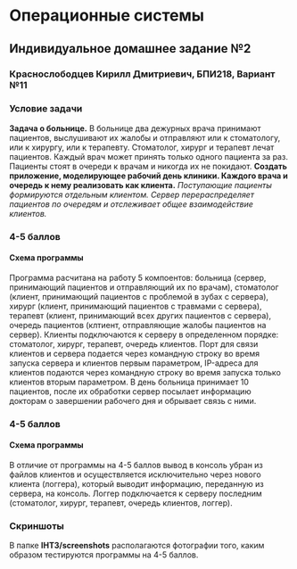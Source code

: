 # Операционные системы
## Индивидуальное домашнее задание №2
### Краснослободцев Кирилл Дмитриевич, БПИ218, Вариант №11
### Условие задачи
<p><b>Задача о больнице.</b> В больнице два дежурных врача принимают
пациентов, выслушивают их жалобы и отправляют или к стоматологу, или к хирургу, или к терапевту. Стоматолог, хирург и терапевт лечат пациентов. Каждый врач может принять только одного
пациента за раз. Пациенты стоят в очереди к врачам и никогда
их не покидают. <b>Создать приложение, моделирующее рабочий день клиники. Каждого врача и очередь к нему реализовать
как клиента.</b> <i>Поступающие пациенты формируются отдельным
клиентом. Сервер перераспределяет пациентов по очередям и отслеживает общее взаимодействие клиентов.</i>
</p>

### 4-5 баллов
#### Схема программы
<p>Программа расчитана на работу 5 компоентов: больница (сервер, принимающий пациентов и отправляющий их по врачам), стоматолог (клиент, принимающий пациентов с проблемой в зубах с сервера), хирург (клиент, принимающий пациентов с травмами с сервера), терапевт (клиент, принимающий всех других пациентов с сервера), очередь пациентов (клтиент, отправляющие жалобы пациентов на сервер). Клиенты подключаются к серверу в определенном порядке: стоматолог, хирург, терапевт, очередь клиентов. Порт для связи клиентов и сервера подается через командную строку во время запуска сервера и клиентов первым параметром, IP-адреса для клиентов подаются через командную строку во время запуска только клиентов вторым параметром. В день больница принимает 10 пациентов, после их обработки сервер посылает информацию докторам о завершении рабочего дня и обрывает связь с ними.</p>

### 4-5 баллов
#### Схема программы
<p>В отличие от программы на 4-5 баллов вывод в консоль убран из файлов клиентов и осуществляется исключительно через нового клиента (логгера), который выводит информацию, переданную из сервера, на консоль. Логгер подключается к серверу последним (стоматолог, хирург, терапевт, очередь клиентов, логгер).</p>

### Скриншоты
В папке <b>IHT3/screenshots</b> располагаются фотографии того, каким образом тестируются программы на 4-5 баллов.
